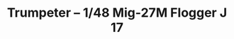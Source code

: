---
layout: product
title: "Trumpeter – 1/48 Mig-27M Flogger J 17"
price: "5600" 
desc: "N/A"
img_path: "/assets/img/TRU05803.webp"
brand: "N/A"
available: false
special_offer: false
new: false
soon: false
cat: "010000"
subcat: "013400"
subsubcat: "0N/A"
sifra: "TRU05803"
popular: false
spec: false
---